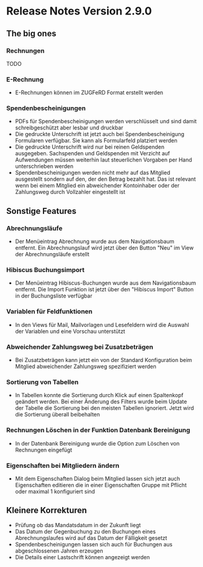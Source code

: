 # Release Notes Version 2.9.0

## The big ones

### Rechnungen

TODO

### E-Rechnung

* E-Rechnungen können im ZUGFeRD Format erstellt werden

### Spendenbescheinigungen

* PDFs für Spendenbescheinigungen werden verschlüsselt und sind damit schreibgeschützt aber lesbar und druckbar
* Die gedruckte Unterschrift ist jetzt auch bei Spendenbescheinigung Formularen verfügbar. Sie kann als Formularfeld platziert werden
* Die gedruckte Unterschrift wird nur bei reinen Geldspenden ausgegeben. Sachspenden und Geldspenden mit Verzicht auf Aufwendungen müssen weiterhin laut steuerlichen Vorgaben per Hand unterschrieben werden
* Spendenbescheinigungen werden nicht mehr auf das Mitglied ausgestellt sondern auf den, der den Betrag bezahlt hat. Das ist relevant wenn bei einem Mitglied ein abweichender Kontoinhaber oder der Zahlungsweg durch Vollzahler eingestellt ist

## Sonstige Features

### Abrechnungsläufe

* Der Menüeintrag Abrechnung wurde aus dem Navigationsbaum entfernt. Ein Abrechnungslauf wird jetzt über den Button "Neu" im View der Abrechnungsläufe erstellt

### Hibiscus Buchungsimport

* Der Menüeintrag Hibiscus-Buchungen wurde aus dem Navigationsbaum entfernt. Die Import Funktion ist jetzt über den "Hibiscus Import" Button in der Buchungsliste verfügbar

### Variablen für Feldfunktionen

* In den Views für Mail, Mailvorlagen und Lesefeldern wird die Auswahl der Variablen und eine Vorschau unterstützt

### Abweichender Zahlungsweg bei Zusatzbeträgen

* Bei Zusatzbeträgen kann jetzt ein von der Standard Konfiguration beim Mitglied abweichender Zahlungsweg spezifiziert werden


### Sortierung von Tabellen

* In Tabellen konnte die Sortierung durch Klick auf einen Spaltenkopf geändert werden. Bei einer Änderung des Filters wurde beim Update der Tabelle die Sortierung bei den meisten Tabellen ignoriert. Jetzt wird die Sortierung überall beibehalten

### Rechnungen Löschen in der Funktion Datenbank Bereinigung

* In der Datenbank Bereinigung wurde die Option zum Löschen von Rechnungen eingefügt

### Eigenschaften bei Mitgliedern ändern

* Mit dem Eigenschaften Dialog beim Mitglied lassen sich jetzt auch Eigenschaften editieren die in einer Eigenschaften Gruppe mit Pflicht oder maximal 1 konfiguriert sind

## Kleinere Korrekturen

* Prüfung ob das Mandatsdatum in der Zukunft liegt
* Das Datum der Gegenbuchung zu den Buchungen eines Abrechnungslaufes wird auf das Datum der Fälligkeit gesetzt
* Spendenbescheinigungen lassen sich auch für Buchungen aus abgeschlossenen Jahren erzeugen
* Die Details einer Lastschrift können angezeigt werden

